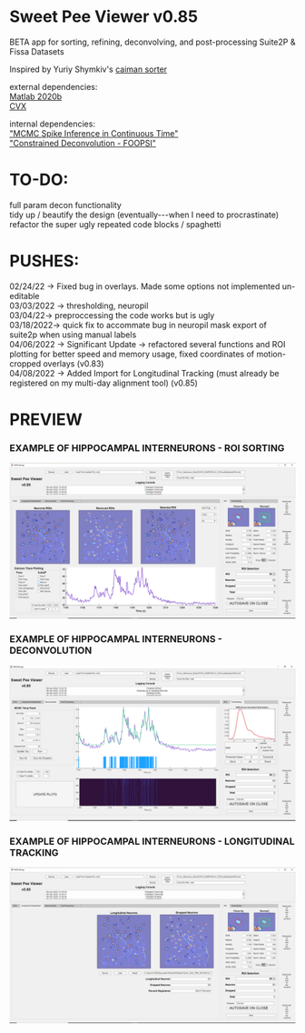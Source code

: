 # Sweet Pee Viewer v0.85
BETA app for sorting, refining, deconvolving, and post-processing Suite2P & Fissa Datasets

Inspired by Yuriy Shymkiv's [caiman sorter](https://github.com/shymkivy/caiman_sorter)      

external dependencies:      
[Matlab 2020b](https://www.mathworks.com/products/new_products/release2020b.html)     
[CVX](http://cvxr.com/cvx/download/)      

internal dependencies:      
["MCMC Spike Inference in Continuous Time"](https://github.com/flatironinstitute/CaImAn-MATLAB/tree/master/deconvolution/MCMC)      
["Constrained Deconvolution - FOOPSI"](https://github.com/epnev/constrained-foopsi)     

# TO-DO:
full param decon functionality      
tidy up / beautify the design (eventually---when I need to procrastinate)     
refactor the super ugly repeated code blocks / spaghetti          


# PUSHES:  
02/24/22 -> Fixed bug in overlays. Made some options not implemented un-editable      
03/03/2022 -> thresholding, neuropil      
03/04/22-> preproccessing the code works but is ugly      
03/18/2022-> quick fix to accommate bug in neuropil mask export of suite2p when using manual labels     
04/06/2022 -> Significant Update -> refactored several functions and ROI plotting for better speed and memory usage, fixed coordinates of motion-cropped overlays (v0.83)      
04/08/2022 -> Added Import for Longitudinal Tracking (must already be registered on my multi-day alignment tool) (v0.85)      

# PREVIEW

### EXAMPLE OF HIPPOCAMPAL INTERNEURONS - ROI SORTING     
![example](https://github.com/darikoneil/SweetPeeViewer/blob/main/Example_1.PNG)

### EXAMPLE OF HIPPOCAMPAL INTERNEURONS - DECONVOLUTION    
![example](https://github.com/darikoneil/SweetPeeViewer/blob/main/Example_3.PNG)

### EXAMPLE OF HIPPOCAMPAL INTERNEURONS - LONGITUDINAL TRACKING     
![example](https://github.com/darikoneil/SweetPeeViewer/blob/main/Example_2.PNG)



